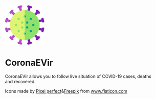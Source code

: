 ![](https://github.com/sucyfer/CoronaEVir/blob/master/icon.png)

# CoronaEVir
CoronaEVir allows you to follow live situation of COVID-19 cases, deaths and recovered.



<div>Icons made by <a href="https://www.flaticon.com/authors/pixel-perfect" title="Pixel perfect">Pixel perfect</a>&<a href="https://www.flaticon.com/authors/freepik" title="Freepik">Freepik</a> from <a href="https://www.flaticon.com/" title="Flaticon">www.flaticon.com</a></div>

